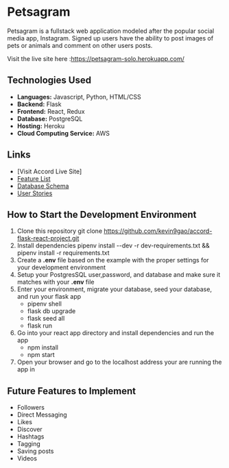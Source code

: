 # Petsagram

Petsagram is a fullstack web application modeled after the popular social media app, Instagram. Signed up users have the ability to post images of pets or animals and comment on other users posts.

Visit the live site here :https://petsagram-solo.herokuapp.com/

## Technologies Used
* **Languages:** Javascript, Python, HTML/CSS
* **Backend:** Flask
* **Frontend:** React, Redux
* **Database:** PostgreSQL
* **Hosting:** Heroku
* **Cloud Computing Service:** AWS

## Links
* [Visit Accord Live Site]
* [Feature List](https://github.com/lynnluong04/Petsagram/wiki/Features)
* [Database Schema](https://github.com/lynnluong04/Petsagram/wiki/DB-Schema)
* [User Stories](https://github.com/lynnluong04/Petsagram/wiki/User-Stories)


## How to Start the Development Environment
1. Clone this repository
    git clone https://github.com/kevin9gao/accord-flask-react-project.git
2. Install dependencies
    pipenv install --dev -r dev-requirements.txt && pipenv install -r requirements.txt
3. Create a **.env** file based on the example with the proper settings for your development environment
4. Setup your PostgresSQL user,password, and database and make sure it matches with your **.env** file
5. Enter your environment, migrate your database, seed your database, and run your flask app
    * pipenv shell
    * flask db upgrade
    * flask seed all
    * flask run
6. Go into your react app directory and install dependencies and run the app
    * npm install
    * npm start
7. Open your browser and go to the localhost address your are running the app in


## Future Features to Implement
* Followers
* Direct Messaging
* Likes
* Discover
* Hashtags
* Tagging
* Saving posts
* Videos
